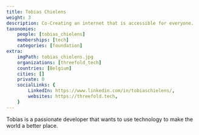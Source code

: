 ```yaml
---
title: Tobias Chielens
weight: 3
description: Co-Creating an internet that is accessible for everyone.
taxonomies:
    people: [tobias_chielens]
    memberships: [tech]
    categories: [foundation]
extra:
    imgPath: tobias_chielens.jpg
    organizations: [threefold_tech]
    countries: [Belgium]
    cities: []
    private: 0
    socialLinks: {
        LinkedIn: https://www.linkedin.com/in/tobiaschielens/,
        websites: https://threefold.tech,
    }
---
```


Tobias is a passionate developer that wants to use technology to make the world a better place.
